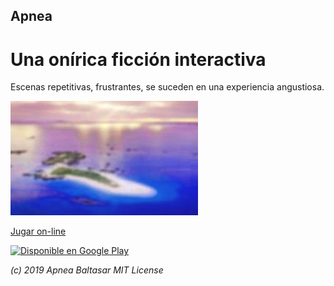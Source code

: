 ## Apnea
# Una onírica ficción interactiva

Escenas repetitivas, frustrantes, se suceden en una experiencia angustiosa.

![Isla de ensueño](app/www/res/island.jpg)

[Jugar on-line](https://baltasarq.github.io/Apnea/app/www/index.html)

<a href='https://play.google.com/store/apps/details?id=com.devbaltasarq.apnea&pcampaignid=pcampaignidMKT-Other-global-all-co-prtnr-py-PartBadge-Mar2515-1'><img alt='Disponible en Google Play' width="200px" src='https://play.google.com/intl/en_us/badges/static/images/badges/es_badge_web_generic.png'/></a>

*(c) 2019 Apnea Baltasar MIT License*
